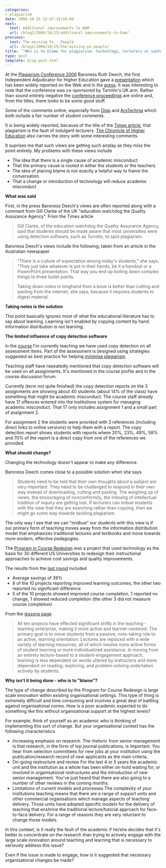 ```yaml
---
categories:
- plagiarism
date: 2006-10-25 12:47:32+10:00
next:
  text: Additional improvements to BAM
  url: /blog2/2006/10/25/additional-improvements-to-bam/
previous:
  text: The missing Ps - People
  url: /blog2/2006/10/25/the-missing-ps-people/
title: '"Who is to blame for plagiarism: technology, lecturers or context?"'
type: post
template: blog-post.html
---
```

At the [Plagiarism Conference 2006](http://www.jiscpas.ac.uk/conference2006/index.html) Baroness Ruth Deech, the first Independent Adjudicator for Higher Education gave a [presentation](http://www.jiscpas.ac.uk/conference2006/ruth_deech.html) which has been widely reported on the Web and in the [press](http://www.timesonline.co.uk/article/0,,2-2409036,00.html). It was interesting to note that the conference was co-sponsored by Turnitin's UK arm. Rather than sound entirely negative the [conference proceedings](http://www.jiscpas.ac.uk/conference2006/proceedings.html) are online and, from the titles, there looks to be some good stuff.

Some of the comments online, especially from [Digg](http://digg.com/tech_news/Are_teachers_and_computers_responsible_for_plagiarism) and [ArsTechnia](http://arstechnica.com/news.ars/post/20061020-8041.html) which both include a fair number of student comments.

It is being widely reported, because of the title of the [Times article](http://www.timesonline.co.uk/article/0,,2-2409036,00.html), that plagiarism is the fault of indulgent lecturers. [The Chronicle of Higher Education](http://chronicle.com/wiredcampus/article/1644/are-professors-to-blame-for-plagiarism) also carries the story with some interesting comments.

It suprises me that such views are getting such airplay as they miss the point entirely. My problems with these views include

- The idea that there is a single cause of academic misconduct
- That the primary cause is rooted in either the students or the teachers
- The idea of placing blame is not exactly a helpful way to frame the conversation
- That a change or introduction of technology will reduce academic misconduct

**What was said**

First, in the press Baroness Deech's views are often reported along with a comment from Gill Clarke of the UK "education watchdog the Quality Assurance Agency". From the Times article

> Gill Clarke, of the education watchdog the Quality Assurance Agency, said that students should be made aware that most universities were using detection software, such as Turnitin, to spot plagiarism.

Baroness Deech's views include the following, taken from an article in the Australian newspaper

> "There is a culture of expectation among today's students," she says. "They just take whatever is put in their hands, be it a handout or a PowerPoint presentation. That way you end up boiling down complex things to three bullet points.
> 
> Taking down notes in longhand from a book is better than cutting and pasting from the internet, she says, because it requires students to digest material.

**Taking notes is the solution**

This point basically ignores most of what the educational literature has to say about learning. Learning isn't enabled by copying content by hand. Information distribution is not learning.

**The limited influence of copy detection software**

In the [course](http://webfuse.cqu.edu.au/Courses/2006/T2/COIS20025/) I'm currently teaching we have used copy detection on all assessment items. Part of the assessment is designed using strategies suggested as best practice for helping [minimise plagiarism](http://www.cshe.unimelb.edu.au/assessinglearning/03/plagMain.html).

Teaching staff have repeatedly mentioned that copy detection software will be used on all assignments. It's mentioned in the course profile and in the course discussion forum.

Currently (term not quite finished) the copy detection reports on the 3 assignments are showing about 40 students (about 14% of the class) have something that might be academic misconduct. The course staff already have 17 offences entered into the institutions system for managing academic misconduct. That 17 only includes assignment 1 and a small part of assignment 2.

For assignment 2 the students were provided with 3 references (including direct links to online versions) to help them with a report. The copy detection report shows students with reports where 20%, 23%, 49%, 58% and 70% of the report is a direct copy from one of the references we provided.

**What should change?**

Changing the technology doesn't appear to make any difference.

Baroness Deech comes close to a possible solution when she says

> Students need to be told that their own thoughts about a subject are very important. They need to be challenged to respond in their own way instead of downloading, cutting and pasting. The weighing up of views, the encouraging of nonconformity, the imbuing of intellectual tradition of inquiry are getting lost. If lecturers can imbue students with the view that they are searching rather than copying, then we might go some way towards tackling plagiarism.

The only way I see that we can "imdbue" our students with this view is if our primary form of teaching moves away from the information distribution model that emphasizes traditional lectures and textbooks and move towards more modern, effective pedagogies.

The [Program in Course Redesign](http://www.center.rpi.edu/PCR.htm) was a project that used technology as the basis for 30 different US Universities to redesign their instructional approaches to achieve cost savings and quality improvements.

The results from the [last round](http://www.center.rpi.edu/PCR/R3Lessons.html\)) included

- Average savings of 39%
- 8 of the 10 projects reporting improved learning outcomes, the other two reported no significant difference
- 5 of the 10 projects showed improved course completion, 1 reported no change, 1 showed reduced completion (the other 3 did not measure course completion)

From the [lessons page](http://www.center.rpi.edu/PCR/R3Lessons.html)

> All ten projects have effected significant shifts in the teaching-learning enterprise, making it more active and learner-centered. The primary goal is to move students from a passive, note-taking role to an active, learning orientation. Lectures are replaced with a wide variety of learning resources, all of which involve more active forms of student learning or more individualized assistance. In moving from an entirely lecture-based to a student-engagement approach, learning is less dependent on words uttered by instructors and more dependent on reading, exploring, and problem-solving undertaken actively by students.

**Why isn't it being done - who is to "blame"?**

The type of change described by the Program for Course Redesign is large scale innovation within existing organisational settings. This type of thing is extremely difficult and time consuming and involves a great deal of battling against organisational norms. How is a poor academic expected to do something like this without organisational support at the highest levels?

For example, think of yourself as an academic who is thinking of implementing this sort of change. But your organisational context has the following characteristics

- Increasing emphasis on research. The rhetoric from senior management is that research, in the form of top journal publications, is important. You hear from selection committees for new jobs at your institution using the publication/research record of new applicants as the main criteria.
- On-going restructure and review For the last 4 or 5 years the academic unit and the institution as a whole has been either on-hold waiting for, or involved in organisational restructures and the introduction of new senior management. You've just heard that there are also going to a number of other reviews in the coming months.
- Limitations of current models and processes The complexity of your institutions teaching means that there are a range of support units and other commercial organisations which manage aspects of teaching delivery. Those units have adopted specific models for the delivery of teaching that enshrine the traditional lecture/tutorial approach for face-to-face delivery. For a range of reasons they are very reluctant to change those models.

In this context, is it really the fault of the academic if he/she decides that it's better to concentrate on the research than trying to actively engage with the large scale innovation around teaching and learning that is necessary to seriously address this issue?

Even if the issue is made to engage, how is it suggested that necessary organisational changes be made?